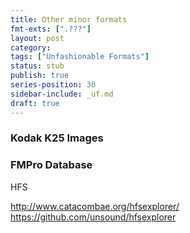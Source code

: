 ```yaml
---
title: Other minor formats
fmt-exts: [".???"]
layout: post
category:
tags: ["Unfashionable Formats"]
status: stub
publish: true
series-position: 30
sidebar-include: _uf.md
draft: true
---
```



### Kodak K25 Images ###

### FMPro Database ###





HFS

http://www.catacombae.org/hfsexplorer/
https://github.com/unsound/hfsexplorer

